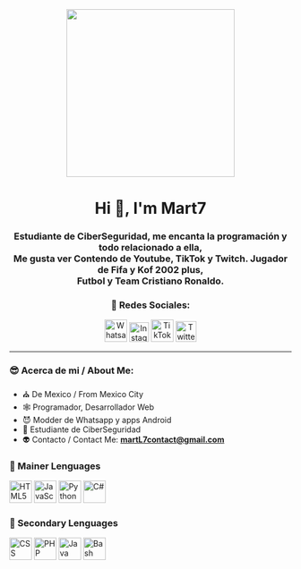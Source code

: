 <div id="header" align="center">
  <img src="https://media1.giphy.com/media/iRwnh8KliEWm4/giphy.gif?cid=ecf05e473xfmqpjzazrz6khsvdsuub70lrprrgqw8bfn7znn&ep=v1_gifs_search&rid=giphy.gif&ct=g" width="300px">
  <h1 align="center"> Hi 👋, I'm Mart7 </h1>
  <h3 align="center"> Estudiante de CiberSeguridad, me encanta la programación y todo relacionado a ella, <br>
           Me gusta ver Contendo de Youtube, TikTok y Twitch. Jugador de Fifa y Kof 2002 plus, <br>
           Futbol y Team Cristiano Ronaldo.
  </h3> 
  <div align="center">
    <h3>👻 Redes Sociales: </h3>
      <a href="https://wa.me/527761029302?text=Saludos">
        <img src="https://upload.wikimedia.org/wikipedia/commons/thumb/6/6b/WhatsApp.svg/767px-WhatsApp.svg.png" width="40" height="40" title="Whatsapp"></a>
   <a href="https://www.instagram.com/geovx_lg/">
        <img src="https://upload.wikimedia.org/wikipedia/commons/thumb/e/e7/Instagram_logo_2016.svg/768px-Instagram_logo_2016.svg.png" width="35" height="35" title="Instagram"></a>
    <a href="https://www.tiktok.com/@stomps_bb?_t=8daFX5LyKwP&_r=1">
        <img src="https://www.svgrepo.com/show/327400/logo-tiktok.svg" width="40" height="40" title="TikTok"></a>
    <a href="https://twitter.com/GeovasYosoy?t=qAWYVHS0v319b0qlBVftxQ&s=09">
        <img src="https://upload.wikimedia.org/wikipedia/commons/thumb/6/6f/Logo_of_Twitter.svg/2491px-Logo_of_Twitter.svg.png" width="37" height="37" title="Twitter"></a>
  </div>
</div>

---
### 😎 Acerca de mi / About Me:
- ⛪ De Mexico / From Mexico City
- 🕸 Programador, Desarrollador Web
- 😈 Modder de Whatsapp y apps Android
- 👾 Estudiante de CiberSeguridad
- 👽 Contacto / Contact Me: **martL7contact@gmail.com**

 <div align="left">
    <h3>🦴 Mainer Lenguages </h3>
    <img src="https://upload.wikimedia.org/wikipedia/commons/thumb/6/61/HTML5_logo_and_wordmark.svg/2048px-HTML5_logo_and_wordmark.svg.png" width="40" height="40" title="HTML5">
   <img src="https://cdn.worldvectorlogo.com/logos/javascript-1.svg" width="40" height="40" title="JavaScript">
   <img src="https://upload.wikimedia.org/wikipedia/commons/thumb/c/c3/Python-logo-notext.svg/1869px-Python-logo-notext.svg.png" width="40" height="40" title="Python">
   <img src="https://cdn.worldvectorlogo.com/logos/c--4.svg" width="40" height="40" title="C#">
  </div>

  <div align="left">
    <h3>🦾 Secondary Lenguages </h3>
    <img src="https://upload.wikimedia.org/wikipedia/commons/thumb/d/d5/CSS3_logo_and_wordmark.svg/1452px-CSS3_logo_and_wordmark.svg.png" width="40" height="40" title="CSS">
   <img src="https://upload.wikimedia.org/wikipedia/commons/thumb/2/27/PHP-logo.svg/2560px-PHP-logo.svg.png" width="40" height="40" title="PHP">
   <img src="https://seeklogo.com/images/J/java-logo-7F8B35BAB3-seeklogo.com.png" width="40" height="40" title="Java">
   <img src="https://upload.wikimedia.org/wikipedia/commons/thumb/4/4b/Bash_Logo_Colored.svg/1200px-Bash_Logo_Colored.svg.png" width="40" height="40" title="Bash">
  </div>
